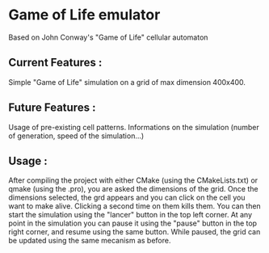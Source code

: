 # Game of Life emulator

Based on John Conway's "Game of Life" cellular automaton

## Current Features :
Simple "Game of Life" simulation on a grid of max dimension 400x400.

## Future Features :
Usage of pre-existing cell patterns.
Informations on the simulation (number of generation, speed of the simulation…)

## Usage :
After compiling the project with either CMake (using the CMakeLists.txt) or qmake (using the .pro), you are asked the dimensions of the grid.
Once the dimensions selected, the grd appears and you can click on the cell you want to make alive. Clicking a second time on them kills them.
You can then start the simulation using the "lancer" button in the top left corner.
At any point in the simulation you can pause it using the "pause" button in the top right corner, and resume using the same button. While paused, the grid can be updated using the same mecanism as before.
